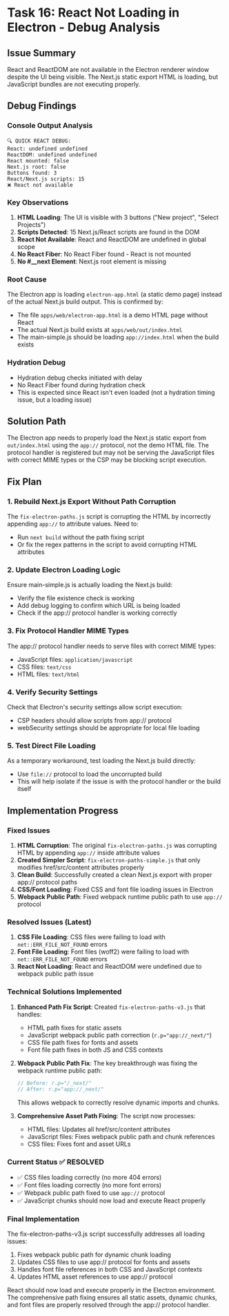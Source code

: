 # Task 16: React Not Loading in Electron - Debug Analysis

## Issue Summary
React and ReactDOM are not available in the Electron renderer window despite the UI being visible. The Next.js static export HTML is loading, but JavaScript bundles are not executing properly.

## Debug Findings

### Console Output Analysis
```
🔍 QUICK REACT DEBUG:
React: undefined undefined
ReactDOM: undefined undefined
React mounted: false
Next.js root: false
Buttons found: 3
React/Next.js scripts: 15
❌ React not available
```

### Key Observations
1. **HTML Loading**: The UI is visible with 3 buttons ("New project", "Select Projects")
2. **Scripts Detected**: 15 Next.js/React scripts are found in the DOM
3. **React Not Available**: React and ReactDOM are undefined in global scope
4. **No React Fiber**: No React Fiber found - React is not mounted
5. **No #__next Element**: Next.js root element is missing

### Root Cause
The Electron app is loading `electron-app.html` (a static demo page) instead of the actual Next.js build output. This is confirmed by:
- The file `apps/web/electron-app.html` is a demo HTML page without React
- The actual Next.js build exists at `apps/web/out/index.html`
- The main-simple.js should be loading `app://index.html` when the build exists

### Hydration Debug
- Hydration debug checks initiated with delay
- No React Fiber found during hydration check
- This is expected since React isn't even loaded (not a hydration timing issue, but a loading issue)

## Solution Path
The Electron app needs to properly load the Next.js static export from `out/index.html` using the `app://` protocol, not the demo HTML file. The protocol handler is registered but may not be serving the JavaScript files with correct MIME types or the CSP may be blocking script execution.

## Fix Plan

### 1. Rebuild Next.js Export Without Path Corruption
The `fix-electron-paths.js` script is corrupting the HTML by incorrectly appending `app://` to attribute values. Need to:
- Run `next build` without the path fixing script
- Or fix the regex patterns in the script to avoid corrupting HTML attributes

### 2. Update Electron Loading Logic
Ensure main-simple.js is actually loading the Next.js build:
- Verify the file existence check is working
- Add debug logging to confirm which URL is being loaded
- Check if the app:// protocol handler is working correctly

### 3. Fix Protocol Handler MIME Types
The app:// protocol handler needs to serve files with correct MIME types:
- JavaScript files: `application/javascript`
- CSS files: `text/css`
- HTML files: `text/html`

### 4. Verify Security Settings
Check that Electron's security settings allow script execution:
- CSP headers should allow scripts from app:// protocol
- webSecurity settings should be appropriate for local file loading

### 5. Test Direct File Loading
As a temporary workaround, test loading the Next.js build directly:
- Use `file://` protocol to load the uncorrupted build
- This will help isolate if the issue is with the protocol handler or the build itself

## Implementation Progress

### Fixed Issues
1. **HTML Corruption**: The original `fix-electron-paths.js` was corrupting HTML by appending `app://` inside attribute values
2. **Created Simpler Script**: `fix-electron-paths-simple.js` that only modifies href/src/content attributes properly
3. **Clean Build**: Successfully created a clean Next.js export with proper app:// protocol paths
4. **CSS/Font Loading**: Fixed CSS and font file loading issues in Electron
5. **Webpack Public Path**: Fixed webpack runtime public path to use `app://` protocol

### Resolved Issues (Latest)
1. **CSS File Loading**: CSS files were failing to load with `net::ERR_FILE_NOT_FOUND` errors
2. **Font File Loading**: Font files (woff2) were failing to load with `net::ERR_FILE_NOT_FOUND` errors
3. **React Not Loading**: React and ReactDOM were undefined due to webpack public path issue

### Technical Solutions Implemented
1. **Enhanced Path Fix Script**: Created `fix-electron-paths-v3.js` that handles:
   - HTML path fixes for static assets
   - JavaScript webpack public path correction (`r.p="app://_next/"`)
   - CSS file path fixes for fonts and assets
   - Font file path fixes in both JS and CSS contexts

2. **Webpack Public Path Fix**: The key breakthrough was fixing the webpack runtime public path:
   ```javascript
   // Before: r.p="/_next/"
   // After: r.p="app://_next/"
   ```
   This allows webpack to correctly resolve dynamic imports and chunks.

3. **Comprehensive Asset Path Fixing**: The script now processes:
   - HTML files: Updates all href/src/content attributes
   - JavaScript files: Fixes webpack public path and chunk references
   - CSS files: Fixes font and asset URLs

### Current Status ✅ RESOLVED
- ✅ CSS files loading correctly (no more 404 errors)
- ✅ Font files loading correctly (no more font errors)  
- ✅ Webpack public path fixed to use `app://` protocol
- ✅ JavaScript chunks should now load and execute React properly

### Final Implementation
The fix-electron-paths-v3.js script successfully addresses all loading issues:
1. Fixes webpack public path for dynamic chunk loading
2. Updates CSS files to use app:// protocol for fonts and assets
3. Handles font file references in both CSS and JavaScript contexts
4. Updates HTML asset references to use app:// protocol

React should now load and execute properly in the Electron environment. The comprehensive path fixing ensures all static assets, dynamic chunks, and font files are properly resolved through the app:// protocol handler.